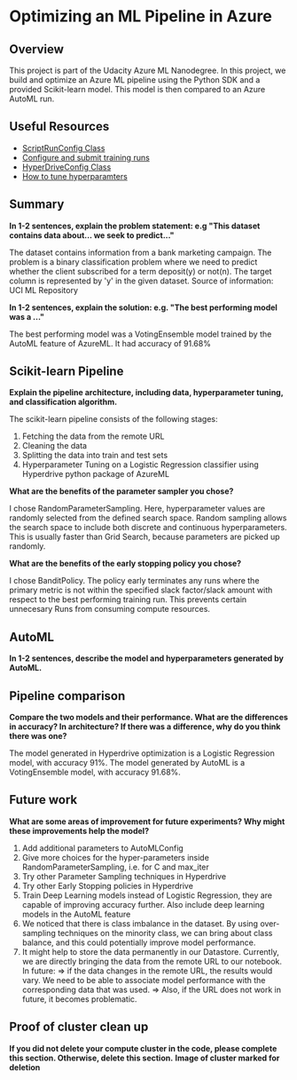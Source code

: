# Optimizing an ML Pipeline in Azure

## Overview
This project is part of the Udacity Azure ML Nanodegree.
In this project, we build and optimize an Azure ML pipeline using the Python SDK and a provided Scikit-learn model.
This model is then compared to an Azure AutoML run.

## Useful Resources
- [ScriptRunConfig Class](https://docs.microsoft.com/en-us/python/api/azureml-core/azureml.core.scriptrunconfig?view=azure-ml-py)
- [Configure and submit training runs](https://docs.microsoft.com/en-us/azure/machine-learning/how-to-set-up-training-targets)
- [HyperDriveConfig Class](https://docs.microsoft.com/en-us/python/api/azureml-train-core/azureml.train.hyperdrive.hyperdriveconfig?view=azure-ml-py)
- [How to tune hyperparamters](https://docs.microsoft.com/en-us/azure/machine-learning/how-to-tune-hyperparameters)


## Summary
**In 1-2 sentences, explain the problem statement: e.g "This dataset contains data about... we seek to predict..."**

The dataset contains information from a bank marketing campaign. The problem is a binary classification problem where we need to predict whether the client subscribed for a term deposit(y) or not(n). The target column is represented by 'y' in the given dataset.  Source of information: UCI ML Repository

**In 1-2 sentences, explain the solution: e.g. "The best performing model was a ..."**

The best performing model was a VotingEnsemble model trained by the AutoML feature of AzureML. It had accuracy of 91.68%

## Scikit-learn Pipeline
**Explain the pipeline architecture, including data, hyperparameter tuning, and classification algorithm.**

The scikit-learn pipeline consists of the following stages:
1. Fetching the data from the remote URL
2. Cleaning the data
3. Splitting the data into train and test sets
4. Hyperparameter Tuning on a Logistic Regression classifier using Hyperdrive python package of AzureML

**What are the benefits of the parameter sampler you chose?**

I chose RandomParameterSampling. Here, hyperparameter values are randomly selected from the defined search space. Random sampling allows the search space to include both discrete and continuous hyperparameters. This is usually faster than Grid Search, because parameters are picked up randomly.

**What are the benefits of the early stopping policy you chose?**

I chose BanditPolicy. The policy early terminates any runs where the primary metric is not within the specified slack factor/slack amount with respect to the best performing training run. This prevents certain unnecesary Runs from consuming compute resources. 

## AutoML
**In 1-2 sentences, describe the model and hyperparameters generated by AutoML.**

## Pipeline comparison
**Compare the two models and their performance. What are the differences in accuracy? In architecture? If there was a difference, why do you think there was one?**

The model generated in Hyperdrive optimization is a Logistic Regression model, with accuracy 91%.
The model generated by AutoML is a VotingEnsemble model, with accuracy 91.68%.

## Future work
**What are some areas of improvement for future experiments? Why might these improvements help the model?**

1. Add additional parameters to AutoMLConfig
2. Give more choices for the hyper-parameters inside RandomParameterSampling, i.e. for C and max_iter
3. Try other Parameter Sampling techniques in Hyperdrive
4. Try other Early Stopping policies in Hyperdrive
5. Train Deep Learning models instead of Logistic Regression, they are capable of improving accuracy further. Also include deep learning models in the AutoML feature
6. We noticed that there is class imbalance in the dataset. By using over-sampling techniques on the minority class, we can bring about class balance, and this could potentially improve model performance. 
7. It might help to store the data permanently in our Datastore. Currently, we are directly bringing the data from the remote URL to our notebook. In future:
            => if the data changes in the remote URL, the results would vary. We need to be able to associate model performance with the corresponding data that was used. 
            => Also, if the URL does not work in future, it becomes problematic. 

## Proof of cluster clean up
**If you did not delete your compute cluster in the code, please complete this section. Otherwise, delete this section.**
**Image of cluster marked for deletion**
